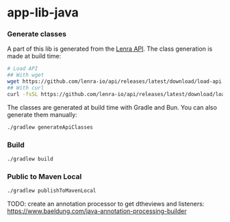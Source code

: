 # app-lib-java




### Generate classes

A part of this lib is generated from the [Lenra API](https://github.com/lenra-io/api).
The class generation is made at build time:

```bash
# Load API
## With wget
wget https://github.com/lenra-io/api/releases/latest/download/load-api.sh -O - -q | bash
## With curl
curl -fsSL https://github.com/lenra-io/api/releases/latest/download/load-api.sh | bash
```

The classes are generated at build time with Gradle and Bun.
You can also generate them manually:

```bash
./gradlew generateApiClasses
```

### Build

```bash
./gradlew build
```

### Public to Maven Local

```bash
./gradlew publishToMavenLocal
```

TODO: create an annotation processor to get dtheviews and listeners: https://www.baeldung.com/java-annotation-processing-builder
